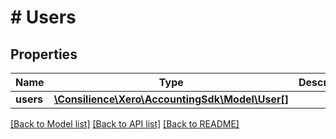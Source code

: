 # # Users

## Properties

Name | Type | Description | Notes
------------ | ------------- | ------------- | -------------
**users** | [**\Consilience\Xero\AccountingSdk\Model\User[]**](User.md) |  | [optional] 

[[Back to Model list]](../../README.md#documentation-for-models) [[Back to API list]](../../README.md#documentation-for-api-endpoints) [[Back to README]](../../README.md)


